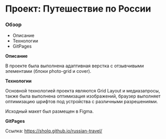 # Проект: Путешествие по России

### Обзор
* Описание
* Технологии
* GitPages

**Описание**

В проекте была выполнена адаптивная верстка с отзывчивыми элементами (блоки photo-grid и cover).

**Технологии**

Основной технологией проекта являются Grid Layout и медиазапросы, также была выполнена оптимизация изображений, браузер выполняет оптимизацию шрифтов под устройства с различными разрешениями.

Исходный макет был размещен в Figma.

**GitPages**

Ссылка: https://sholq.github.io/russian-travel/
